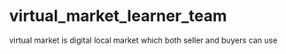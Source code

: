 # virtual_market_learner_team
virtual market is digital local market which both seller and buyers can use
